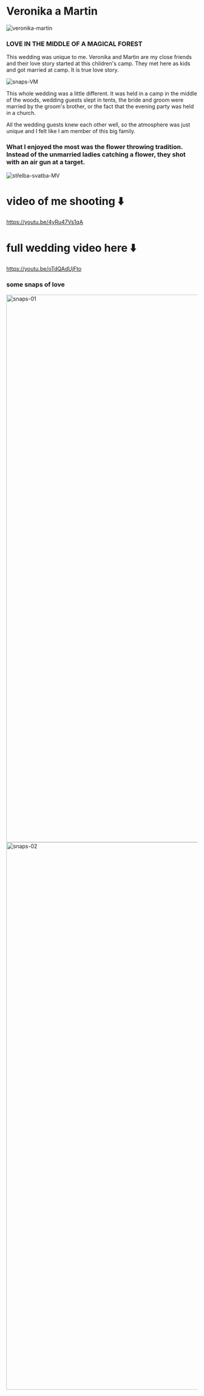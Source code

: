 # Veronika a Martin

![veronika-martin](https://user-images.githubusercontent.com/116068266/216764193-ff26b07f-c631-4e04-ae36-226204fc4855.jpg)


### LOVE IN THE MIDDLE OF A MAGICAL FOREST

This wedding was unique to me. Veronika and Martin are my close friends and their love story started at this children's camp. They met here as kids and got married at camp. It is true love story.

![snaps-VM](https://user-images.githubusercontent.com/116068266/216764273-7f218378-c129-4ede-80f7-384f8477330b.JPG)


This whole wedding was a little different. It was held in a camp in the middle of the woods, wedding guests slept in tents, the bride and groom were married by the groom's brother, or the fact that the evening party was held in a church.


All the wedding guests knew each other well, so the atmosphere was just unique and I felt like I am member of this big family.

### What I enjoyed the most was the flower throwing tradition. Instead of the unmarried ladies catching a flower, they shot with an air gun at a target.

![střelba-svatba-MV](https://user-images.githubusercontent.com/116068266/216764776-24a677cb-c443-4724-be20-08d42889fc20.jpg)


# video of me shooting ⬇️
https://youtu.be/4yRu47Vs1qA

# full wedding video here ⬇️
https://youtu.be/oTdQAdUjFto


### some snaps of love

<img width="1440" alt="snaps-01" src="https://user-images.githubusercontent.com/116068266/216764607-d9304764-068f-4302-81c1-f6c8eb27237c.png">
<img width="1440" alt="snaps-02" src="https://user-images.githubusercontent.com/116068266/216764609-f7e4b865-75b5-465c-a8d1-25e1acaa2125.png">
